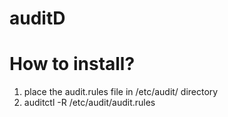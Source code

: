 # auditD

# How to install?
1. place the audit.rules file in /etc/audit/ directory 
2. auditctl -R /etc/audit/audit.rules
